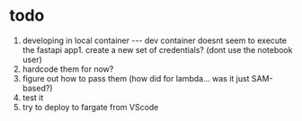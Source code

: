 # todo

1. developing in local container --- dev container doesnt seem to execute the fastapi app1. 
create a new set of credentials? (dont use the notebook user)
2. hardcode them for now?
3. figure out how to pass them (how did for lambda... was it just SAM-based?)
4. test it
5. try to deploy to fargate from VScode

